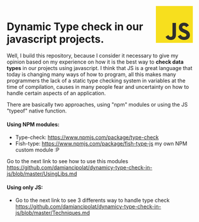 <img src="https://github.com/damiancipolat/dynamicy-type-check-in-js/blob/master/doc/js-logo.png?raw=true" width="100px" align="right" />

# Dynamic Type check in our javascript projects.

Well, I build this repository, because I consider it necessary to give my opinion based on my experience on how it is the best way to **check data types** in our projects using javascript. I think that JS is a great language that today is changing many ways of how to program, all this makes many programmers the lack of a static type checking system in variables at the time of compilation, causes in many people fear and uncertainty on how to handle certain aspects of an application.

There are basically two approaches, using "npm" modules or using the JS "typeof" native function.

#### Using NPM modules:
- Type-check: https://www.npmjs.com/package/type-check
- Fish-type: https://www.npmjs.com/package/fish-type-js my own NPM custom module :P

Go to the next link to see how to use this modules https://github.com/damiancipolat/dynamicy-type-check-in-js/blob/master/UsingLibs.md

#### Using only JS:
- Go to the next link to see 3 differents way to handle type check
https://github.com/damiancipolat/dynamicy-type-check-in-js/blob/master/Techniques.md
